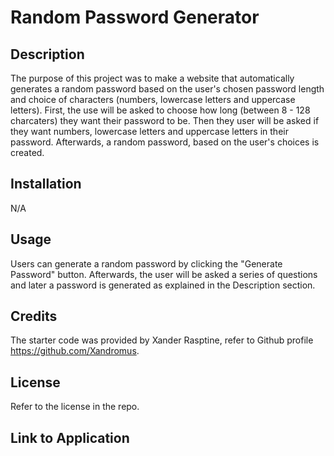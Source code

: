 # Random Password Generator

## Description

The purpose of this project was to make a website that automatically generates a random password based on the user's
chosen password length and choice of characters (numbers, lowercase letters and uppercase letters). First, the use will be asked to
choose how long (between 8 - 128 charcaters) they want their password to be. Then they user will be asked if they want numbers, lowercase letters and uppercase letters in their password. Afterwards, a random password, based on the user's choices is created.

## Installation

N/A

## Usage

Users can generate a random password by clicking the "Generate Password" button. Afterwards, the user will be asked a series of
questions and later a password is generated as explained in the Description section.

## Credits

The starter code was provided by Xander Rasptine, refer to Github profile https://github.com/Xandromus.

## License

Refer to the license in the repo.

## Link to Application
